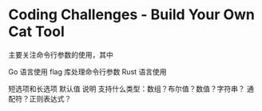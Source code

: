 # Coding Challenges - Build Your Own Cat Tool


主要关注命令行参数的使用，其中

Go 语言使用 flag 库处理命令行参数
Rust 语言使用

短选项和长选项
默认值
说明
支持什么类型：数组？布尔值？数值？字符串？
通配符？正则表达式？